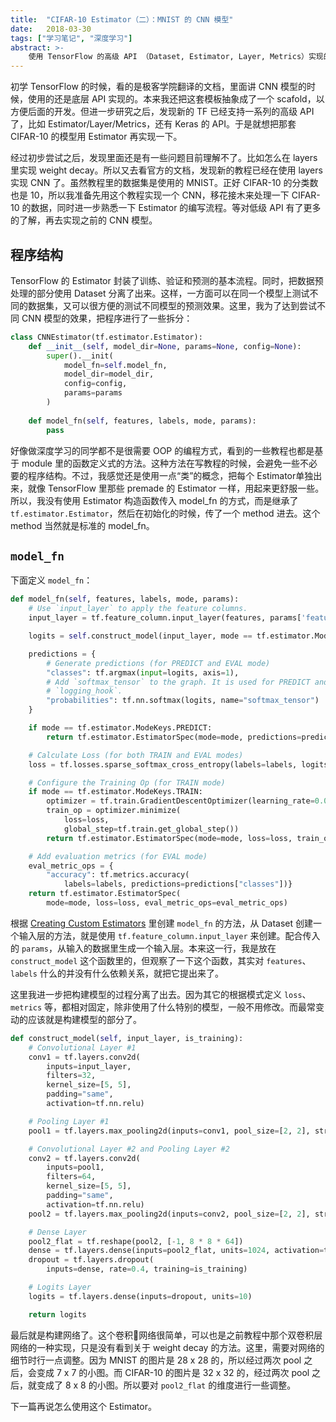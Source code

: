 ```yaml
---
title:  "CIFAR-10 Estimator（二）：MNIST 的 CNN 模型"
date:   2018-03-30
tags: ["学习笔记", "深度学习"]
abstract: >-
    使用 TensorFlow 的高级 API （Dataset, Estimator, Layer, Metrics）实现的 CIFAR-10 卷积神经网络。
---
```


初学 TensorFlow 的时候，看的是极客学院翻译的文档，里面讲 CNN 模型的时候，使用的还是底层 API 实现的。本来我还把这套模板抽象成了一个 scafold，以方便后面的开发。但进一步研究之后，发现新的 TF 已经支持一系列的高级 API 了，比如 Estimator/Layer/Metrics，还有 Keras 的 API。于是就想把那套 CIFAR-10 的模型用 Estimator 再实现一下。

经过初步尝试之后，发现里面还是有一些问题目前理解不了。比如怎么在 layers 里实现 weight decay。所以又去看官方的文档，发现新的教程已经在使用 layers 实现 CNN 了。虽然教程里的数据集是使用的 MNIST。正好 CIFAR-10 的分类数也是 10，所以我准备先用这个教程实现一个 CNN，移花接木来处理一下 CIFAR-10 的数据，同时进一步熟悉一下 Estimator 的编写流程。等对低级 API 有了更多的了解，再去实现之前的 CNN 模型。

## 程序结构

TensorFlow 的 Estimator 封装了训练、验证和预测的基本流程。同时，把数据预处理的部分使用 Dataset 分离了出来。这样，一方面可以在同一个模型上测试不同的数据集，又可以很方便的测试不同模型的预测效果。这里，我为了达到尝试不同 CNN 模型的效果，把程序进行了一些拆分：

```python
class CNNEstimator(tf.estimator.Estimator):
    def __init__(self, model_dir=None, params=None, config=None):
        super().__init(
            model_fn=self.model_fn,
            model_dir=model_dir,
            config=config,
            params=params
        )
    
    def model_fn(self, features, labels, mode, params):
        pass
```

好像做深度学习的同学都不是很需要 OOP 的编程方式，看到的一些教程也都是基于 module 里的函数定义式的方法。这种方法在写教程的时候，会避免一些不必要的程序结构。不过，我感觉还是使用一点“类”的概念，把每个 Estimator单独出来，就像 TensorFlow 里那些 premade 的 Estimator 一样，用起来更舒服一些。所以，我没有使用 Estimator 构造函数传入 model_fn 的方式，而是继承了 `tf.estimator.Estimator`，然后在初始化的时候，传了一个 method 进去。这个 method 当然就是标准的 model_fn。

## `model_fn`

下面定义 `model_fn`：

```python
def model_fn(self, features, labels, mode, params):
    # Use `input_layer` to apply the feature columns.
    input_layer = tf.feature_column.input_layer(features, params['feature_columns'])

    logits = self.construct_model(input_layer, mode == tf.estimator.ModeKeys.TRAIN)

    predictions = {
        # Generate predictions (for PREDICT and EVAL mode)
        "classes": tf.argmax(input=logits, axis=1),
        # Add `softmax_tensor` to the graph. It is used for PREDICT and by the
        # `logging_hook`.
        "probabilities": tf.nn.softmax(logits, name="softmax_tensor")
    }

    if mode == tf.estimator.ModeKeys.PREDICT:
        return tf.estimator.EstimatorSpec(mode=mode, predictions=predictions)

    # Calculate Loss (for both TRAIN and EVAL modes)
    loss = tf.losses.sparse_softmax_cross_entropy(labels=labels, logits=logits)

    # Configure the Training Op (for TRAIN mode)
    if mode == tf.estimator.ModeKeys.TRAIN:
        optimizer = tf.train.GradientDescentOptimizer(learning_rate=0.001)
        train_op = optimizer.minimize(
            loss=loss,
            global_step=tf.train.get_global_step())
        return tf.estimator.EstimatorSpec(mode=mode, loss=loss, train_op=train_op)

    # Add evaluation metrics (for EVAL mode)
    eval_metric_ops = {
        "accuracy": tf.metrics.accuracy(
            labels=labels, predictions=predictions["classes"])}
    return tf.estimator.EstimatorSpec(
        mode=mode, loss=loss, eval_metric_ops=eval_metric_ops)
```

根据 [Creating Custom Estimators](https://www.tensorflow.org/get_started/custom_estimators) 里创建 `model_fn` 的方法，从 Dataset 创建一个输入层的方法，就是使用 `tf.feature_column.input_layer` 来创建。配合传入的 `params`，从输入的数据里生成一个输入层。本来这一行，我是放在 `construct_model` 这个函数里的，但观察了一下这个函数，其实对 `features`、`labels` 什么的并没有什么依赖关系，就把它提出来了。

这里我进一步把构建模型的过程分离了出去。因为其它的根据模式定义 `loss`、`metrics` 等，都相对固定，除非使用了什么特别的模型，一般不用修改。而最常变动的应该就是构建模型的部分了。

```python
def construct_model(self, input_layer, is_training):
    # Convolutional Layer #1
    conv1 = tf.layers.conv2d(
        inputs=input_layer,
        filters=32,
        kernel_size=[5, 5],
        padding="same",
        activation=tf.nn.relu)

    # Pooling Layer #1
    pool1 = tf.layers.max_pooling2d(inputs=conv1, pool_size=[2, 2], strides=2)

    # Convolutional Layer #2 and Pooling Layer #2
    conv2 = tf.layers.conv2d(
        inputs=pool1,
        filters=64,
        kernel_size=[5, 5],
        padding="same",
        activation=tf.nn.relu)
    pool2 = tf.layers.max_pooling2d(inputs=conv2, pool_size=[2, 2], strides=2)

    # Dense Layer
    pool2_flat = tf.reshape(pool2, [-1, 8 * 8 * 64])
    dense = tf.layers.dense(inputs=pool2_flat, units=1024, activation=tf.nn.relu)
    dropout = tf.layers.dropout(
        inputs=dense, rate=0.4, training=is_training)

    # Logits Layer
    logits = tf.layers.dense(inputs=dropout, units=10)

    return logits

```

最后就是构建网络了。这个卷积网络很简单，可以也是之前教程中那个双卷积层网络的一种实现，只是没有看到关于 weight decay 的方法。这里，需要对网络的细节时行一点调整。因为 MNIST 的图片是 28 x 28 的，所以经过两次 pool 之后，会变成 7 x 7 的小图。而 CIFAR-10 的图片是 32 x 32 的，经过两次 pool 之后，就变成了 8 x 8 的小图。所以要对 `pool2_flat` 的维度进行一些调整。

下一篇再说怎么使用这个 Estimator。
